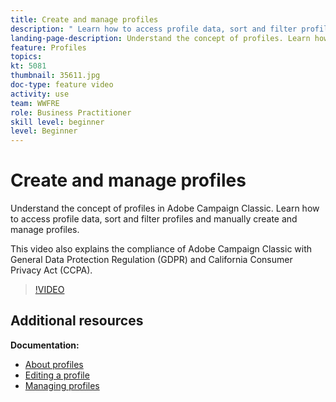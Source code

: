 ```yaml
---
title: Create and manage profiles
description: " Learn how to access profile data, sort and filter profiles and manually create and manage profiles. Understand  compliance  with General Data Protection Regulation (GDPR) and California Consumer Privacy Act (CCPA)."
landing-page-description: Understand the concept of profiles. Learn how to access profile data, sort and filter profiles and manually create and manage profiles. Learn about GDPR and CCPA.
feature: Profiles
topics: 
kt: 5081
thumbnail: 35611.jpg
doc-type: feature video
activity: use
team: WWFRE
role: Business Practitioner
skill level: beginner
level: Beginner
---
```


# Create and manage profiles

Understand the concept of profiles in Adobe Campaign Classic. Learn how to access profile data, sort and filter profiles and manually create and manage profiles.

This video also explains the compliance of Adobe Campaign Classic with General Data Protection Regulation (GDPR) and California Consumer Privacy Act (CCPA).

>[!VIDEO](https://video.tv.adobe.com/v/35611?quality=12)

## Additional resources

**Documentation:**

* [About profiles](https://docs.adobe.com/content/help/en/campaign-classic/using/getting-started/profile-management/about-profiles.html)
* [Editing a profile](https://docs.adobe.com/content/help/en/campaign-classic/using/getting-started/profile-management/editing-a-profile.html)
* [Managing profiles](https://docs.adobe.com/content/help/en/campaign-classic/using/getting-started/profile-management/adding-profiles.html)
